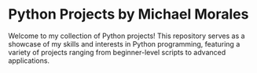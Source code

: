 # Python Projects by Michael Morales

Welcome to my collection of Python projects! This repository serves as a showcase of my skills and interests in Python programming, featuring a variety of projects ranging from beginner-level scripts to advanced applications.
